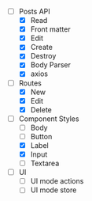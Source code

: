 
- [ ] Posts API
  - [x] Read
  - [x] Front matter
  - [x] Edit
  - [x] Create
  - [x] Destroy
  - [x] Body Parser
  - [x] axios
- [ ] Routes
  - [x] New
  - [x] Edit
  - [x] Delete
- [ ] Component Styles
  - [ ] Body
  - [ ] Button
  - [x] Label
  - [x] Input
  - [ ] Textarea
- [ ] UI
  - [ ] UI mode actions
  - [ ] UI mode store
